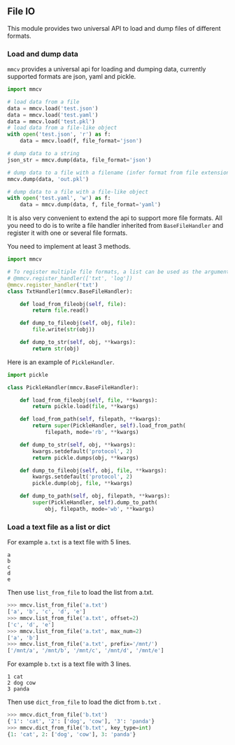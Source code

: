 ## File IO

This module provides two universal API to load and dump files of different formats.

### Load and dump data

`mmcv` provides a universal api for loading and dumping data, currently
supported formats are json, yaml and pickle.

```python
import mmcv

# load data from a file
data = mmcv.load('test.json')
data = mmcv.load('test.yaml')
data = mmcv.load('test.pkl')
# load data from a file-like object
with open('test.json', 'r') as f:
    data = mmcv.load(f, file_format='json')

# dump data to a string
json_str = mmcv.dump(data, file_format='json')

# dump data to a file with a filename (infer format from file extension)
mmcv.dump(data, 'out.pkl')

# dump data to a file with a file-like object
with open('test.yaml', 'w') as f:
    data = mmcv.dump(data, f, file_format='yaml')
```

It is also very convenient to extend the api to support more file formats.
All you need to do is to write a file handler inherited from `BaseFileHandler`
and register it with one or several file formats.

You need to implement at least 3 methods.

```python
import mmcv

# To register multiple file formats, a list can be used as the argument.
# @mmcv.register_handler(['txt', 'log'])
@mmcv.register_handler('txt')
class TxtHandler1(mmcv.BaseFileHandler):

    def load_from_fileobj(self, file):
        return file.read()

    def dump_to_fileobj(self, obj, file):
        file.write(str(obj))

    def dump_to_str(self, obj, **kwargs):
        return str(obj)
```

Here is an example of `PickleHandler`.

```python
import pickle

class PickleHandler(mmcv.BaseFileHandler):

    def load_from_fileobj(self, file, **kwargs):
        return pickle.load(file, **kwargs)

    def load_from_path(self, filepath, **kwargs):
        return super(PickleHandler, self).load_from_path(
            filepath, mode='rb', **kwargs)

    def dump_to_str(self, obj, **kwargs):
        kwargs.setdefault('protocol', 2)
        return pickle.dumps(obj, **kwargs)

    def dump_to_fileobj(self, obj, file, **kwargs):
        kwargs.setdefault('protocol', 2)
        pickle.dump(obj, file, **kwargs)

    def dump_to_path(self, obj, filepath, **kwargs):
        super(PickleHandler, self).dump_to_path(
            obj, filepath, mode='wb', **kwargs)
```

### Load a text file as a list or dict

For example `a.txt` is a text file with 5 lines.

```
a
b
c
d
e
```

Then use `list_from_file` to load the list from a.txt.

```python
>>> mmcv.list_from_file('a.txt')
['a', 'b', 'c', 'd', 'e']
>>> mmcv.list_from_file('a.txt', offset=2)
['c', 'd', 'e']
>>> mmcv.list_from_file('a.txt', max_num=2)
['a', 'b']
>>> mmcv.list_from_file('a.txt', prefix='/mnt/')
['/mnt/a', '/mnt/b', '/mnt/c', '/mnt/d', '/mnt/e']
```

For example `b.txt` is a text file with 3 lines.

```
1 cat
2 dog cow
3 panda
```

Then use `dict_from_file` to load the dict from `b.txt` .

```python
>>> mmcv.dict_from_file('b.txt')
{'1': 'cat', '2': ['dog', 'cow'], '3': 'panda'}
>>> mmcv.dict_from_file('b.txt', key_type=int)
{1: 'cat', 2: ['dog', 'cow'], 3: 'panda'}
```
